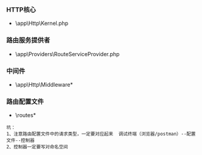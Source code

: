 ### HTTP核心
- \app\Http\Kernel.php				

### 路由服务提供者
- \app\Providers\RouteServiceProvider.php		

### 中间件
- \app\Http\Middleware\*				

### 路由配置文件
- \routes\*					

```
坑：
1、注意路由配置文件中的请求类型，一定要对应起来  调试终端（浏览器/postman）--配置文件--控制器
2、控制器一定要写对命名空间
```
